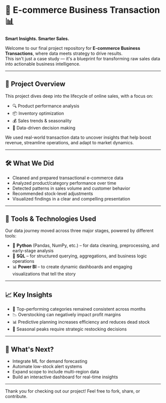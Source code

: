 # 🛒 E-commerce Business Transaction 📊  
**Smart Insights. Smarter Sales.**

Welcome to our final project repository for **E-commerce Business Transactions**, where data meets strategy to drive results.  
This isn't just a case study — it's a blueprint for transforming raw sales data into actionable business intelligence.

---

## 🎯 Project Overview

This project dives deep into the lifecycle of online sales, with a focus on:

- 🔍 Product performance analysis  
- 📦 Inventory optimization  
- 💰 Sales trends & seasonality  
- 🧠 Data-driven decision making  

We used real-world transaction data to uncover insights that help boost revenue, streamline operations, and adapt to market dynamics.

---

## 🛠️ What We Did

- Cleaned and prepared transactional e-commerce data  
- Analyzed product/category performance over time  
- Detected patterns in sales volume and customer behavior  
- Recommended stock-level adjustments  
- Visualized findings in a clear and compelling presentation

---

## 🧰 Tools & Technologies Used

Our data journey moved across three major stages, powered by different tools:

- 🐍 **Python** (Pandas, NumPy, etc.) – for data cleaning, preprocessing, and early-stage analysis  
- 💾 **SQL** – for structured querying, aggregations, and business logic operations  
- 📊 **Power BI** – to create dynamic dashboards and engaging visualizations that tell the story

---

## 📈 Key Insights

- 📌 Top-performing categories remained consistent across months  
- 📉 Overstocking can negatively impact profit margins  
- 📊 Predictive planning increases efficiency and reduces dead stock  
- 🚚 Seasonal peaks require strategic restocking decisions

---

## 🚀 What's Next?

- Integrate ML for demand forecasting  
- Automate low-stock alert systems  
- Expand scope to include multi-region data  
- Build an interactive dashboard for real-time insights

---

Thank you for checking out our project! Feel free to fork, share, or contribute.
